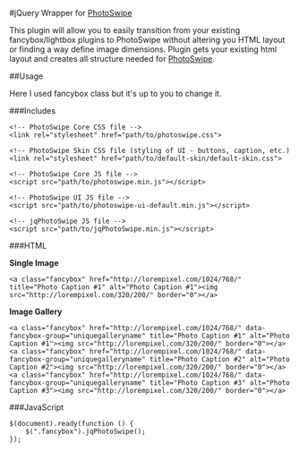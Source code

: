 #jQuery Wrapper for [PhotoSwipe](https://github.com/dimsemenov/photoswipe)

This plugin will allow you to easily transition from your existing fancybox/lightbox plugins to PhotoSwipe without altering you HTML layout or finding a way define image dimensions. Plugin gets your existing html layout and creates all structure needed for [PhotoSwipe](https://github.com/dimsemenov/photoswipe).

##Usage

Here I used fancybox class but it's up to you to change it.

###Includes
    <!-- jQuery -->
    <script src="path/to/jquery.min.js"></script> 

    <!-- PhotoSwipe Core CSS file -->
    <link rel="stylesheet" href="path/to/photoswipe.css"> 

    <!-- PhotoSwipe Skin CSS file (styling of UI - buttons, caption, etc.)
    <link rel="stylesheet" href="path/to/default-skin/default-skin.css"> 

    <!-- PhotoSwipe Core JS file -->
    <script src="path/to/photoswipe.min.js"></script> 

    <!-- PhotoSwipe UI JS file -->
    <script src="path/to/photoswipe-ui-default.min.js"></script>

    <!-- jqPhotoSwipe JS file -->
    <script src="path/to/jqPhotoSwipe.min.js"></script> 

###HTML

**Single Image**

    <a class="fancybox" href="http://lorempixel.com/1024/768/" title="Photo Caption #1" alt="Photo Caption #1"><img src="http://lorempixel.com/320/200/" border="0"></a>

**Image Gallery**

    <a class="fancybox" href="http://lorempixel.com/1024/768/" data-fancybox-group="uniquegalleryname" title="Photo Caption #1" alt="Photo Caption #1"><img src="http://lorempixel.com/320/200/" border="0"></a>
    <a class="fancybox" href="http://lorempixel.com/1024/768/" data-fancybox-group="uniquegalleryname" title="Photo Caption #2" alt="Photo Caption #2"><img src="http://lorempixel.com/320/200/" border="0"></a>
    <a class="fancybox" href="http://lorempixel.com/1024/768/" data-fancybox-group="uniquegalleryname" title="Photo Caption #3" alt="Photo Caption #3"><img src="http://lorempixel.com/320/200/" border="0"></a>

###JavaScript

    $(document).ready(function () {
        $(".fancybox").jqPhotoSwipe();
    });
